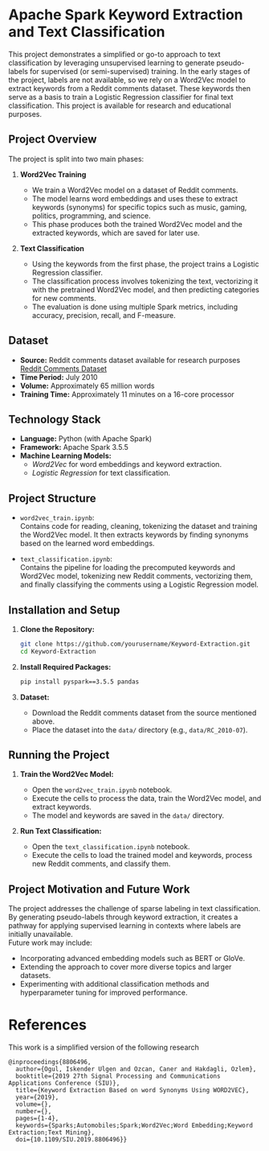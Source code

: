 # Apache Spark Keyword Extraction and Text Classification

This project demonstrates a simplified or go-to approach to text classification by leveraging unsupervised learning to generate pseudo-labels for supervised (or semi-supervised) training. In the early stages of the project, labels are not available, so we rely on a Word2Vec model to extract keywords from a Reddit comments dataset. These keywords then serve as a basis to train a Logistic Regression classifier for final text classification. This project is available for research and educational purposes.

## Project Overview

The project is split into two main phases:

1. **Word2Vec Training**
   - We train a Word2Vec model on a dataset of Reddit comments.
   - The model learns word embeddings and uses these to extract keywords (synonyms) for specific topics such as music, gaming, politics, programming, and science.
   - This phase produces both the trained Word2Vec model and the extracted keywords, which are saved for later use.

2. **Text Classification**
   - Using the keywords from the first phase, the project trains a Logistic Regression classifier.
   - The classification process involves tokenizing the text, vectorizing it with the pretrained Word2Vec model, and then predicting categories for new comments.
   - The evaluation is done using multiple Spark metrics, including accuracy, precision, recall, and F-measure.

## Dataset

- **Source:** Reddit comments dataset available for research purposes  
  [Reddit Comments Dataset](https://www.reddit.com/r/datasets/comments/3bxlg7/i_have_every_publicly_available_reddit_comment/?rdt=64383)
- **Time Period:** July 2010
- **Volume:** Approximately 65 million words
- **Training Time:** Approximately 11 minutes on a 16-core processor

## Technology Stack

- **Language:** Python (with Apache Spark)
- **Framework:** Apache Spark 3.5.5
- **Machine Learning Models:**
  - *Word2Vec* for word embeddings and keyword extraction.
  - *Logistic Regression* for text classification.

## Project Structure

- `word2vec_train.ipynb`:  
  Contains code for reading, cleaning, tokenizing the dataset and training the Word2Vec model. It then extracts keywords by finding synonyms based on the learned word embeddings.
  
- `text_classification.ipynb`:  
  Contains the pipeline for loading the precomputed keywords and Word2Vec model, tokenizing new Reddit comments, vectorizing them, and finally classifying the comments using a Logistic Regression model.

## Installation and Setup

1. **Clone the Repository:**

   ```bash
   git clone https://github.com/yourusername/Keyword-Extraction.git
   cd Keyword-Extraction
   ```

2. **Install Required Packages:**

   ```bash
   pip install pyspark==3.5.5 pandas
   ```

3. **Dataset:**

   - Download the Reddit comments dataset from the source mentioned above.
   - Place the dataset into the `data/` directory (e.g., `data/RC_2010-07`).

## Running the Project

1. **Train the Word2Vec Model:**

   - Open the `word2vec_train.ipynb` notebook.
   - Execute the cells to process the data, train the Word2Vec model, and extract keywords.
   - The model and keywords are saved in the `data/` directory.

2. **Run Text Classification:**

   - Open the `text_classification.ipynb` notebook.
   - Execute the cells to load the trained model and keywords, process new Reddit comments, and classify them.

## Project Motivation and Future Work

The project addresses the challenge of sparse labeling in text classification. By generating pseudo-labels through keyword extraction, it creates a pathway for applying supervised learning in contexts where labels are initially unavailable.  
Future work may include:
- Incorporating advanced embedding models such as BERT or GloVe.
- Extending the approach to cover more diverse topics and larger datasets.
- Experimenting with additional classification methods and hyperparameter tuning for improved performance.

# References

This work is a simplified version of the following research

```
@inproceedings{8806496,
  author={Ogul, Iskender Ulgen and Ozcan, Caner and Hakdagli, Ozlem},
  booktitle={2019 27th Signal Processing and Communications Applications Conference (SIU)}, 
  title={Keyword Extraction Based on word Synonyms Using WORD2VEC}, 
  year={2019},
  volume={},
  number={},
  pages={1-4},
  keywords={Sparks;Automobiles;Spark;Word2Vec;Word Embedding;Keyword Extraction;Text Mining},
  doi={10.1109/SIU.2019.8806496}}
```
